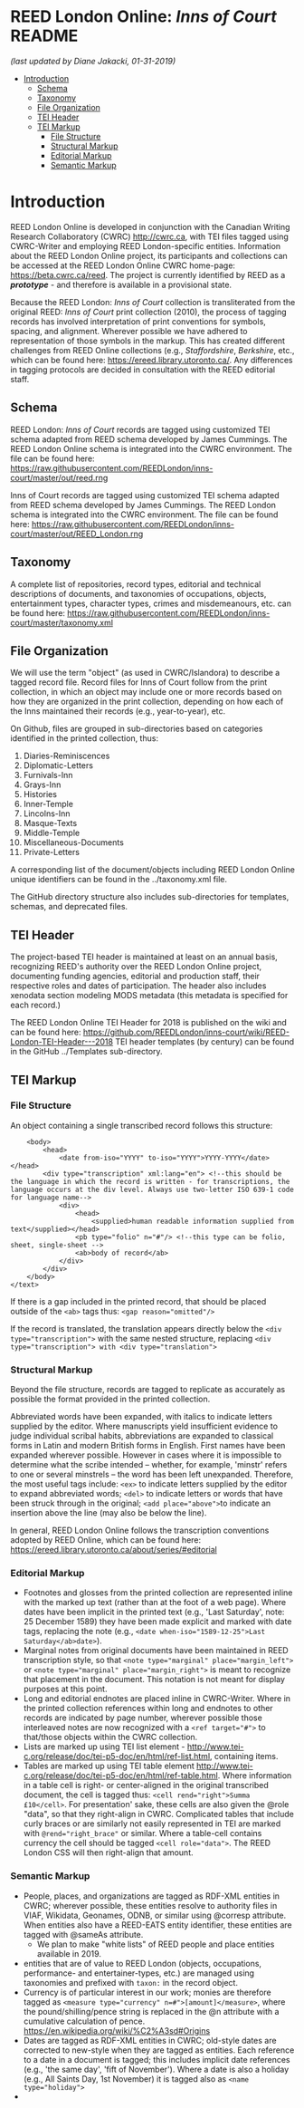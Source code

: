 # REED London Online: _Inns of Court_ README
*(last updated by Diane Jakacki, 01-31-2019)*

<!-- MarkdownTOC autolink="true" style="unordered"-->

- [Introduction](#introduction)
	- [Schema](#schema)
	- [Taxonomy](#taxonomy)
	- [File Organization](#file-organization)
	- [TEI Header](#tei-header)
	- [TEI Markup](#tei-markup)
		- [File Structure](#file-structure)
		- [Structural Markup](#structural-markup)
		- [Editorial Markup](#editorial-markup)
		- [Semantic Markup](#semantic-markup)

<!-- /MarkdownTOC -->


<a name="introduction"></a>
# Introduction
REED London Online is developed in conjunction with the Canadian Writing Research Collaboratory (CWRC) http://cwrc.ca, with TEI files tagged using CWRC-Writer and employing REED London-specific entities. Information about the REED London Online project, its participants and collections can be accessed at the REED London Online CWRC home-page: https://beta.cwrc.ca/reed. The project is currently identified by REED as a ***prototype*** - and therefore is available in a provisional state.

Because the REED London: _Inns of Court_ collection is transliterated from the original REED: _Inns of Court_  print collection (2010), the process of tagging records has involved interpretation of print conventions for symbols, spacing, and alignment. Wherever possible we have adhered to representation of those symbols in the markup. This has created different challenges from REED Online collections (e.g., _Staffordshire_, _Berkshire_, etc., which can be found here: https://ereed.library.utoronto.ca/. Any differences in tagging protocols are decided in consultation with the REED editorial staff.

<a name="schema"></a>
## Schema
REED London: _Inns of Court_ records are tagged using customized TEI schema adapted from REED schema developed by James Cummings. The REED London Online schema is integrated into the CWRC environment. The file can be found here: 
https://raw.githubusercontent.com/REEDLondon/inns-court/master/out/reed.rng

Inns of Court records are tagged using customized TEI schema adapted from REED schema developed by James Cummings. The REED London schema is integrated into the CWRC environment. The file can be found here: 
https://raw.githubusercontent.com/REEDLondon/inns-court/master/out/REED_London.rng

<a name="taxonomy"></a>
## Taxonomy
A complete list of repositories, record types, editorial and technical descriptions of documents, and taxonomies of occupations, objects, entertainment types, character types, crimes and misdemeanours, etc. can be found here:
https://raw.githubusercontent.com/REEDLondon/inns-court/master/taxonomy.xml

<a name="file-organization"></a>
## File Organization 
We will use the term "object" (as used in CWRC/Islandora) to describe a tagged record file. Record files for Inns of Court follow from the print collection, in which an object may include one or more records based on how they are organized in the print collection, depending on how each of the Inns maintained their records (e.g., year-to-year), etc. 

On Github, files are grouped in sub-directories based on categories identified in the printed collection, thus:

1. Diaries-Reminiscences
2. Diplomatic-Letters
3. Furnivals-Inn
4. Grays-Inn
5. Histories
6. Inner-Temple
7. Lincolns-Inn
8. Masque-Texts
9. Middle-Temple
10. Miscellaneous-Documents
11. Private-Letters

A corresponding list of the document/objects including REED London Online unique identifiers can be found in the ../taxonomy.xml file. 

The GitHub directory structure also includes sub-directories for templates, schemas, and deprecated files.

<a name="tei-header"></a>
## TEI Header
The project-based TEI header is maintained at least on an annual basis, recognizing REED's authority over the REED London Online project, documenting funding agencies, editorial and production staff, their respective roles and dates of participation. The header also includes xenodata section modeling MODS metadata (this metadata is specified for each record.) 

The REED London Online TEI Header for 2018 is published on the wiki and can be found here: https://github.com/REEDLondon/inns-court/wiki/REED-London-TEI-Header---2018
TEI header templates (by century) can be found in the GitHub  ../Templates sub-directory.

<a name="tei-markup"></a>
## TEI Markup
<a name="file-structure"></a>
### File Structure
An object containing a single transcribed record follows this structure:
````<text ana="taxon:[record-type] taxon:[unique id]" type="record">
	<body>
		<head>
			<date from-iso="YYYY" to-iso="YYYY">YYYY-YYYY</date></head> 
		<div type="transcription" xml:lang="en"> <!--this should be the language in which the record is written - for transcriptions, the language occurs at the div level. Always use two-letter ISO 639-1 code for language name-->
			<div>
				<head>
					<supplied>human readable information supplied from text</supplied></head>
				<pb type="folio" n="#"/> <!--this type can be folio, sheet, single-sheet -->
				<ab>body of record</ab>
			</div>
		</div>
	</body>
</text>
````
If there is a gap included in the printed record, that should be placed outside of the `<ab>` tags thus: `<gap reason="omitted"/>`

If the record is translated, the translation appears directly below the `<div type="transcription">` with the same nested structure, replacing `<div type="transcription"> with <div type="translation">`

<a name="structural-markup"></a>
### Structural Markup
Beyond the file structure, records are tagged to replicate as accurately as possible the format provided in the printed collection. 

Abbreviated words have been expanded, with italics to indicate letters supplied by the editor. Where manuscripts yield insufficient evidence to judge individual scribal habits, abbreviations are expanded to classical forms in Latin and modern British forms in English. First names have been expanded wherever possible. However in cases where it is impossible to determine what the scribe intended – whether, for example, 'minstr' refers to one or several minstrels – the word has been left unexpanded. Therefore, the most useful tags include:
`<ex>` to indicate letters supplied by the editor to expand abbreviated words; `<del>` to indicate letters or words that have been struck through in the original; 
`<add place="above">`to indicate an insertion above the line (may also be below the line). 

In general, REED London Online follows the transcription conventions adopted by REED Online, which can be found here: https://ereed.library.utoronto.ca/about/series/#editorial

<a name="editorial-markup"></a>
### Editorial Markup
* Footnotes and glosses from the printed collection are represented inline with the marked up text (rather than at the foot of a web page). Where dates have been implicit in the printed text (e.g., 'Last Saturday', note: 25 December 1589) they have been made explicit and marked with date tags, replacing the note (e.g., `<date when-iso="1589-12-25">Last Saturday</ab>date>`). 
* Marginal notes from original documents have been maintained in REED transcription style, so that `<note type="marginal" place="margin_left">` or `<note type="marginal" place="margin_right">` is meant to recognize that placement in the document. This notation is not meant for display purposes at this point.
* Long and editorial endnotes are placed inline in CWRC-Writer. Where in the printed collection references within long and endnotes to other records are indicated by page number, wherever possible those interleaved notes are now recognized with a `<ref target="#">` to that/those objects within the CWRC collection.
* Lists are marked up using TEI list element - http://www.tei-c.org/release/doc/tei-p5-doc/en/html/ref-list.html, containing items.
* Tables are marked up using TEI table element http://www.tei-c.org/release/doc/tei-p5-doc/en/html/ref-table.html. Where information in a table cell is right- or center-aligned in the original transcribed document, the cell is tagged thus: `<cell rend="right">Summa £10</cell>`. For presentation' sake, these cells are also given the @role "data", so that they right-align in CWRC. Complicated tables that include curly braces or are similarly not easily represented in TEI are marked with `@rend="right_brace"` or similar. Where a table-cell contains currency the cell should be tagged `<cell role="data">`. The REED London CSS will then right-align that amount.

<a name="semantic-markup"></a>
### Semantic Markup
* People, places, and organizations are tagged as RDF-XML entities in CWRC; wherever possible, these entities resolve to authority files in VIAF, Wikidata, Geonames, ODNB, or similar using @corresp attribute. When entities also have a REED-EATS entity identifier, these entities are tagged with @sameAs attribute.
	* We plan to make "white lists" of REED people and place entities available in 2019.
* entities that are of value to REED London (objects, occupations, performance- and entertainer-types, etc.) are managed using taxonomies and prefixed with `taxon:` in the record object.
* Currency is of particular interest in our work; monies are therefore tagged as `<measure type="currency" n=#">[amount]</measure>`, where the pound/shilling/pence string is replaced in the @n attribute with a cumulative calculation of pence. https://en.wikipedia.org/wiki/%C2%A3sd#Origins
* Dates are tagged as RDF-XML entities in CWRC; old-style dates are corrected to new-style when they are tagged as entities. Each reference to a date in a document is tagged; this includes implicit date references (e.g., 'the same day', 'fift of November').  Where a date is also a holiday (e.g., All Saints Day, 1st November) it is tagged also as `<name type="holiday">`
* 
